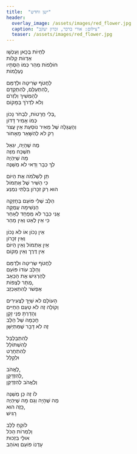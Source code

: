 ```yaml
---
title:  "ישן וחדש"
header:
  overlay_image: /assets/images/red_flower.jpg
  caption: "צילום: אורי ברכר, זכרון יעקב"
  teaser: /assets/images/red_flower.jpg
---
```


לִחְיוֹת בְּכָאן וְעַכְשָׁו  
אַדְווֹת קַלּוֹת  
חוֹלְפוֹת מַהֵר כְּמוֹ הַסְּתָיו  
נֶעְלָמוֹת
<!--more-->
לַחֲטֹף שְׂרִיטָה וּלְדַמֵּם  
לְהִתְעַלֵּם, לְהִתְקַדֵּם,  
לְהַמְשִׁיךְ וְלִזְרֹם  
וְלֹא לִדְרֹךְ בַּמָּקוֹם

בְּלִי חֲרָטוֹת, לִבְחֹר נָכוֹן,  
כְּמוֹ אָמִיר דָּדוֹן  
וְהָעֲגָלָה שֶׁל מֵאִיר נוֹסַעַת אֵין עֲצֹר  
רַק לֹא לְהִשָּׁאֵר מֵאָחוֹר

מֶה שֶׁהָיָה, יִגְאַל  
תִּשְׁכַּח מִזֶּה  
מָה שֶׁיִּהְיֶה  
לְךָ כְּבָר וַדַּאי לֹא מְשַׁנֶּה

תֵּן לִשְׁלֹמֹה אֶת הַיּוֹם  
כִּי הַשִּׁיר שֶׁל אֶתְמוֹל   
הוּא רַק זִכָּרוֹן
בִּלְתִּי נִמְנַע

הַלֵּב שֶׁלִּי פּוֹעֵם בְּחָזְקָה  
הַנְּשִׁימָה עֲמֻקָּה  
אֱנִי כְּבָר לֹא מְפַחֵד לְאַחֵר  
כִּי אֵין לְאַט וְאֵין מַהֵר

אֵין נָכוֹן אוֹ לֹא נָכוֹן  
וְאֵין זִכָּרוֹן  
אֵין אֶתְמוֹל וְאֵין הַיּוֹם  
אֵין דֶּרֶך וְאֵין מָקוֹם

לַחֲטֹף שְׂרִיטָה וּלְדַמֵּם  
וְהַלֵּב עוֹדוֹ פּוֹעֵם  
לְהַרְגִּישׁ אֶת הַכְּאֵב  
מֻתָּר לְצַפּוֹת,  
אֶפְשֹׁר לְהִתְאַכְזֵב

הָעוֹלָם לֹא שַׁיָּךְ לַצְּעִירִים  
וְקוֹלָה זֶה לֹא טַעַם הַחַיִּים  
וְהָדַרְתָּ פְּנֵי זָקֵן  
חָכְמָה שֶׁל הַלֵּב  
זֶה לֹא דָּבָר שֶׁמִּתְיַשֵּׁן

לְהִתְבַּלְבֵּל  
לְהִשְׁתּוֹלֵל  
לְהִתְחָרֵט  
וּלְקַלֵּל

לֶאֱהֹב,  
לְהִזְדַּקֵּן,  
וְלֶאֱהֹב לְהִזְדַּקֵּן

לוֹ זֶה כֵּן מְשַׁנֶּה  
מֶה שֶׁהָיָה וְגַם מָה שֶׁיִּהְיֶה  
כָּזֶה הוּא,  
רָגִישׁ

לוֹקֵחַ לַלֵּב  
וְלִמְרוֹת הַכֹּל  
אוּלַי בִּזְכוּת  
עָדְנוֹ פּוֹעֵם וְאוֹהֵב
